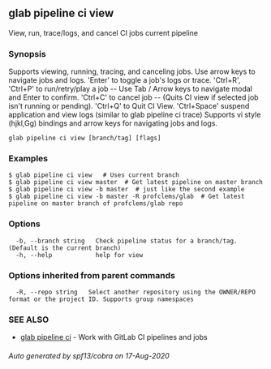 ## glab pipeline ci view

View, run, trace/logs, and cancel CI jobs current pipeline

### Synopsis

Supports viewing, running, tracing, and canceling jobs.
Use arrow keys to navigate jobs and logs.
'Enter' to toggle a job's logs or trace.
'Ctrl+R', 'Ctrl+P' to run/retry/play a job -- Use Tab / Arrow keys to navigate modal and Enter to confirm.
'Ctrl+C' to cancel job -- (Quits CI view if selected job isn't running or pending).
'Ctrl+Q' to Quit CI View.
'Ctrl+Space' suspend application and view logs (similar to glab pipeline ci trace)
Supports vi style (hjkl,Gg) bindings and arrow keys for navigating jobs and logs.


```
glab pipeline ci view [branch/tag] [flags]
```

### Examples

```
$ glab pipeline ci view   # Uses current branch
$ glab pipeline ci view master  # Get latest pipeline on master branch
$ glab pipeline ci view -b master  # just like the second example
$ glab pipeline ci view -b master -R profclems/glab  # Get latest pipeline on master branch of profclems/glab repo

```

### Options

```
  -b, --branch string   Check pipeline status for a branch/tag. (Default is the current branch)
  -h, --help            help for view
```

### Options inherited from parent commands

```
  -R, --repo string   Select another repository using the OWNER/REPO format or the project ID. Supports group namespaces
```

### SEE ALSO

* [glab pipeline ci](glab_pipeline_ci.md)	 - Work with GitLab CI pipelines and jobs

###### Auto generated by spf13/cobra on 17-Aug-2020
